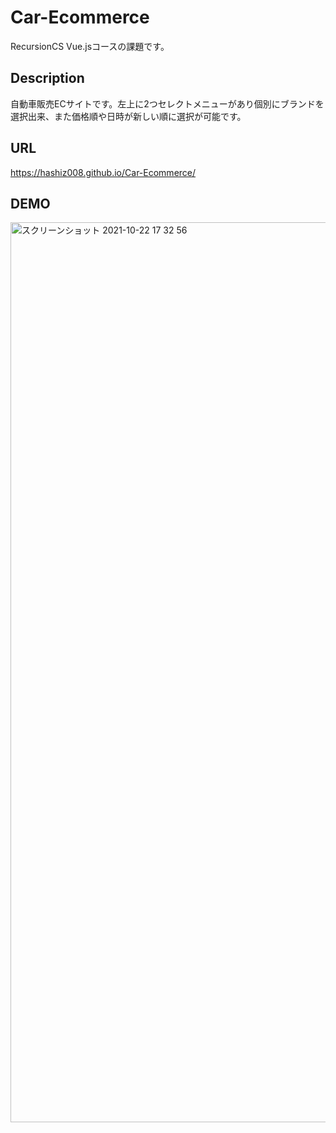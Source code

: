 # Car-Ecommerce
RecursionCS Vue.jsコースの課題です。

## Description
自動車販売ECサイトです。左上に2つセレクトメニューがあり個別にブランドを選択出来、また価格順や日時が新しい順に選択が可能です。

## URL
https://hashiz008.github.io/Car-Ecommerce/

## DEMO
<img width="1440" alt="スクリーンショット 2021-10-22 17 32 56" src="https://user-images.githubusercontent.com/63139730/138421758-51ae996a-4503-4d28-8343-ce5c9c5df4cc.png">

